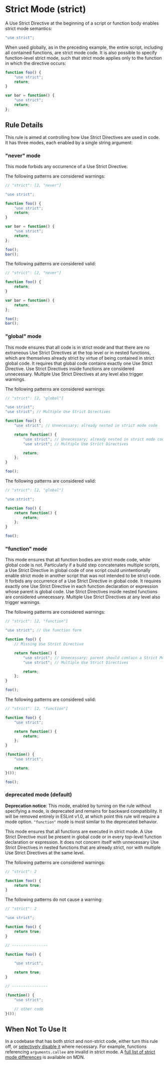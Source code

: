 # Strict Mode (strict)

A Use Strict Directive at the beginning of a script or function body enables strict mode semantics:

```js
"use strict";
```

When used globally, as in the preceding example, the entire script, including all contained functions, are strict mode code. It is also possible to specify function-level strict mode, such that strict mode applies only to the function in which the directive occurs:

```js
function foo() {
    "use strict";
    return;
}

var bar = function() {
    "use strict";
    return;
};
```

## Rule Details

This rule is aimed at controlling how Use Strict Directives are used in code. It has three modes, each enabled by a single string argument:

### "never" mode

This mode forbids any occurrence of a Use Strict Directive.

The following patterns are considered warnings:

```js
// "strict": [2, "never"]

"use strict";

function foo() {
    "use strict";
    return;
}

var bar = function() {
    "use strict";
    return;
};

foo();
bar();
```

The following patterns are considered valid:

```js
// "strict": [2, "never"]

function foo() {
    return;
}

var bar = function() {
    return;
};

foo();
bar();
```

### "global" mode

This mode ensures that all code is in strict mode and that there are no extraneous Use Strict Directives at the top level or in nested functions, which are themselves already strict by virtue of being contained in strict global code. It requires that global code contains exactly one Use Strict Directive. Use Strict Directives inside functions are considered unnecessary. Multiple Use Strict Directives at any level also trigger warnings.

The following patterns are considered warnings:

```js
// "strict": [2, "global"]

"use strict";
"use strict"; // Multiple Use Strict Directives

function foo() {
    "use strict"; // Unnecessary; already nested in strict mode code

    return function() {
        "use strict"; // Unnecessary; already nested in strict mode code
        "use strict"; // Multiple Use Strict Directives

        return;
    };
}

foo();
```

The following patterns are considered valid:

```js
// "strict": [2, "global"]

"use strict";

function foo() {
    return function() {
        return;
    };
}

foo();
```

### "function" mode

This mode ensures that all function bodies are strict mode code, while global code is not. Particularly if a build step concatenates multiple scripts, a Use Strict Directive in global code of one script could unintentionally enable strict mode in another script that was not intended to be strict code. It forbids any occurrence of a Use Strict Directive in global code. It requires exactly one Use Strict Directive in each function declaration or expression whose parent is global code. Use Strict Directives inside nested functions are considered unnecessary. Multiple Use Strict Directives at any level also trigger warnings.

The following patterns are considered warnings:

```js
// "strict": [2, "function"]

"use strict"; // Use function form

function foo() {
    // Missing Use Strict Directive

    return function() {
        "use strict"; // Unnecessary; parent should contain a Strict Mode Directive
        "use strict"; // Multiple Use Strict Directives

        return;
    };
}

foo();
```

The following patterns are considered valid:

```js
// "strict": [2, "function"]

function foo() {
    "use strict";

    return function() {
        return;
    };
}

(function() {
    "use strict";

    return;
}());

foo();
```

### deprecated mode (default)

**Deprecation notice**: This mode, enabled by turning on the rule without specifying a mode, is deprecated and remains for backward compatibility. It will be removed entirely in ESLint v1.0, at which point this rule will require a mode option. `"function"` mode is most similar to the deprecated behavior.

This mode ensures that all functions are executed in strict mode. A Use Strict Directive must be present in global code or in every top-level function declaration or expression. It does not concern itself with unnecessary Use Strict Directives in nested functions that are already strict, nor with multiple Use Strict Directives at the same level.

The following patterns are considered warnings:

```js
// "strict": 2

function foo() {
    return true;
}
```

The following patterns do not cause a warning:

```js
// "strict": 2

"use strict";

function foo() {
    return true;
}

// ----------------

function foo() {

    "use strict";

    return true;
}

// ----------------

(function() {
    "use strict";

    // other code
}());
```

## When Not To Use It

In a codebase that has both strict and non-strict code, either turn this rule off, or [selectively disable it](http://eslint.org/docs/configuring/) where necessary. For example, functions referencing `arguments.callee` are invalid in strict mode. A [full list of strict mode differences](https://developer.mozilla.org/en-US/docs/Web/JavaScript/Reference/Strict_mode/Transitioning_to_strict_mode#Differences_from_non-strict_to_strict) is available on MDN.
